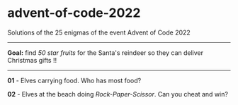 # advent-of-code-2022
Solutions of the 25 enigmas of the event Advent of Code 2022

---
**Goal:** find _50 star fruits_ for the Santa's reindeer so they can deliver Christmas gifts !!

---

**01** - Elves carrying food. Who has most food?

**02** - Elves at the beach doing _Rock-Paper-Scissor_. Can you cheat and win?
